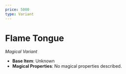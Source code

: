 ```yaml
---
price: 5000
type: Variant
---
```

# Flame Tongue

*Magical Variant*

- **Base Item**: Unknown
- **Magical Properties**: No magical properties described.


